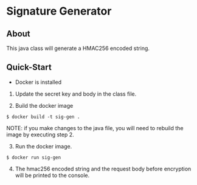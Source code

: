 # Signature Generator

## About
This java class will generate a HMAC256 encoded string.

## Quick-Start
- Docker is installed

1. Update the secret key and body in the class file. 

2. Build the docker image

`
$ docker build -t sig-gen .
`

NOTE: if you make changes to the java file, you will need to rebuild the image by executing step 2.

3. Run the docker image.

`
$ docker run sig-gen 
`

4. The hmac256 encoded string and the request body before encryption will be printed to the console.

